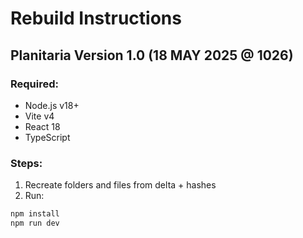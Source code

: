 # Rebuild Instructions

## Planitaria Version 1.0 (18 MAY 2025 @ 1026)

### Required:
- Node.js v18+
- Vite v4
- React 18
- TypeScript

### Steps:
1. Recreate folders and files from delta + hashes
2. Run:
```bash
npm install
npm run dev
```
